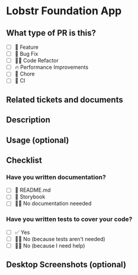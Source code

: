 # Lobstr Foundation App

## What type of PR is this?

- [ ] 🍕 Feature 
- [ ] 🐛 Bug Fix
- [ ] 🧑‍💻 Code Refactor
- [ ] 🔥 Performance Improvements
- [ ] 🤖 Chore
- [ ] 🔁 CI

## Related tickets and documents

## Description

## Usage (optional)

## Checklist

### Have you written documentation?

- [ ] 📜 README.md
- [ ] 📕 Storybook
- [ ] 🙅‍♂️ No documentation neeeded

### Have you written tests to cover your code?
- [ ] ✅ Yes 
- [ ] 🙅‍♂️ No (because tests aren't needed)
- [ ] 🙋‍♂️ No (because I need help)

## Desktop Screenshots (optional)



